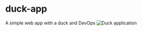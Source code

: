 # duck-app
A simple web app with a duck and DevOps
![Duck application](https://github.com/Matteo29-mar/duck-app/actions/workflows/docker-publish.yml/badge.svg)
